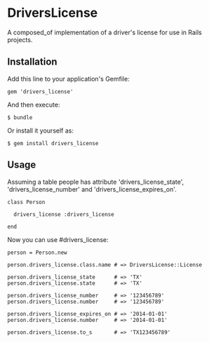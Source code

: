 # DriversLicense

A composed_of implementation of a driver's license for use in Rails projects.


## Installation

Add this line to your application's Gemfile:

    gem 'drivers_license'

And then execute:

    $ bundle

Or install it yourself as:

    $ gem install drivers_license


## Usage

Assuming a table people has attribute 'drivers_license\_state', 'drivers_license\_number' and 
'drivers_license_expires_on'.

    class Person

      drivers_license :drivers_license

    end

Now you can use #drivers_license:

    person = Person.new

    person.drivers_license.class.name # => DriversLicense::License

    person.drivers_license_state      # => 'TX'
    person.drivers_license.state      # => 'TX'

    person.drivers_license_number     # => '123456789'
    person.drivers_license.number     # => '123456789'

    person.drivers_license_expires_on # => '2014-01-01'
    person.drivers_license.number     # => '2014-01-01'

    person.drivers_license.to_s       # => 'TX123456789'

